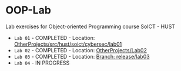 # OOP-Lab
Lab exercises for Object-oriented Programming course SoICT - HUST  

- `Lab 01` - COMPLETED - Location: [OtherProjects/src/hust/soict/cybersec/lab01](./OtherProjects/src/hust/soict/cybersec/lab01/)
- `Lab 02` - COMPLETED - Location: [OtherProjects/Lab02](./OtherProjects/Lab02/)
- `Lab 03` - COMPLETED - Location: [Branch: release/lab03](https://github.com/phannhat17/OOP-lab/tree/release/lab03)
- `Lab 04` - IN PROGRESS